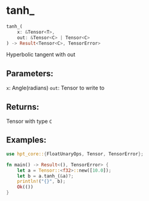# tanh_
```rust
tanh_(
    x: &Tensor<T>, 
    out: &Tensor<C> | Tensor<C>
) -> Result<Tensor<C>, TensorError>
```
Hyperbolic tangent with out
## Parameters:
`x`: Angle(radians)
`out`: Tensor to write to
## Returns:
Tensor with type `C`
## Examples:
```rust
use hpt_core::{FloatUnaryOps, Tensor, TensorError};

fn main() -> Result<(), TensorError> {
    let a = Tensor::<f32>::new([10.0]);
    let b = a.tanh_(&a)?;
    println!("{}", b);
    Ok(())
}
```